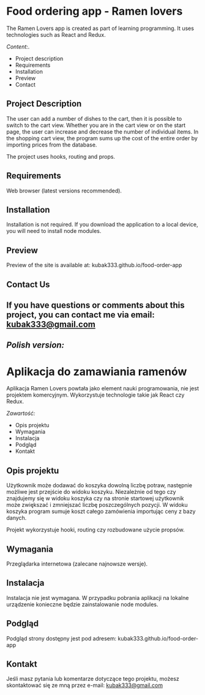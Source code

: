 # Food ordering app - Ramen lovers

The Ramen Lovers app is created as part of learning programming. It uses technologies such as React and Redux.

*Content:*.
- Project description
- Requirements
- Installation
- Preview
- Contact

## Project Description
The user can add a number of dishes to the cart, then it is possible to switch to the cart view. Whether you are in the cart view or on the start page, the user can increase and decrease the number of individual items. In the shopping cart view, the program sums up the cost of the entire order by importing prices from the database. 

The project uses hooks, routing and props.

## Requirements
Web browser (latest versions recommended).

## Installation
Installation is not required. If you download the application to a local device, you will need to install node modules.

## Preview
Preview of the site is available at: kubak333.github.io/food-order-app

## Contact Us
If you have questions or comments about this project, you can contact me via email: kubak333@gmail.com
----
*Polish version:*
----

# Aplikacja do zamawiania ramenów 

Aplikacja Ramen Lovers powtała jako element nauki programowania, nie jest projektem komercyjnym. Wykorzystuje technologie takie jak React czy Redux.

*Zawartość:*
- Opis projektu
- Wymagania
- Instalacja
- Podgląd
- Kontakt

## Opis projektu
Użytkownik może dodawać do koszyka dowolną liczbę potraw, następnie możliwe jest przejście do widoku koszyku. Niezależnie od tego czy znajdujemy się w widoku koszyka czy na stronie startowej użytkownik może zwiększać i zmniejszać liczbę poszczególnych pozycji. W widoku koszyka program sumuje koszt całego zamówienia importując ceny z bazy danych. 

Projekt wykorzystuje hooki, routing czy rozbudowane użycie propsów.

## Wymagania
Przeglądarka internetowa (zalecane najnowsze wersje).

## Instalacja
Instalacja nie jest wymagana. W przypadku pobrania aplikacji na lokalne urządzenie konieczne będzie zainstalowanie node modules.

## Podgląd
Podgląd strony dostępny jest pod adresem: kubak333.github.io/food-order-app

## Kontakt
Jeśli masz pytania lub komentarze dotyczące tego projektu, możesz skontaktować się ze mną przez e-mail: kubak333@gmail.com
